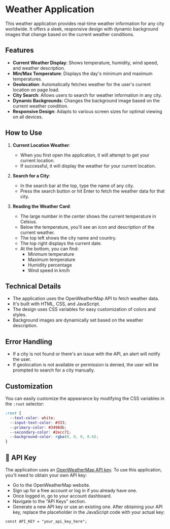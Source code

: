 # Weather Application

This weather application provides real-time weather information for any city worldwide. It offers a sleek, responsive design with dynamic background images that change based on the current weather conditions.

## Features

- **Current Weather Display**: Shows temperature, humidity, wind speed, and weather description.
- **Min/Max Temperature**: Displays the day's minimum and maximum temperatures.
- **Geolocation**: Automatically fetches weather for the user's current location on page load.
- **City Search**: Allows users to search for weather information in any city.
- **Dynamic Backgrounds**: Changes the background image based on the current weather condition.
- **Responsive Design**: Adapts to various screen sizes for optimal viewing on all devices.

## How to Use

1. **Current Location Weather**:
   - When you first open the application, it will attempt to get your current location.
   - If successful, it will display the weather for your current location.

2. **Search for a City**:
   - In the search bar at the top, type the name of any city.
   - Press the search button or hit Enter to fetch the weather data for that city.

3. **Reading the Weather Card**:
   - The large number in the center shows the current temperature in Celsius.
   - Below the temperature, you'll see an icon and description of the current weather.
   - The top left shows the city name and country.
   - The top right displays the current date.
   - At the bottom, you can find:
     - Minimum temperature
     - Maximum temperature
     - Humidity percentage
     - Wind speed in km/h

## Technical Details

- The application uses the OpenWeatherMap API to fetch weather data.
- It's built with HTML, CSS, and JavaScript.
- The design uses CSS variables for easy customization of colors and styles.
- Background images are dynamically set based on the weather description.

## Error Handling

- If a city is not found or there's an issue with the API, an alert will notify the user.
- If geolocation is not available or permission is denied, the user will be prompted to search for a city manually.

## Customization

You can easily customize the appearance by modifying the CSS variables in the `:root` selector:

```css
:root {
  --text-color: white;
  --input-text-color: #333;
  --primary-color: #3498db;
  --secondary-color: #2ecc71;
  --background-color: rgba(0, 0, 0, 0.6);
}
```

## 🔗 API Key
The application uses an [OpenWeatherMap API key](https://home.openweathermap.org/api_keys). To use this application, you'll need to obtain your own API key:
- Go to the OpenWeatherMap website.
- Sign up for a free account or log in if you already have one.
- Once logged in, go to your account dashboard.
- Navigate to the "API Keys" section.
- Generate a new API key or use an existing one.
After obtaining your API key, replace the placeholder in the JavaScript code with your actual key:

```
const API_KEY = "your_api_key_here";
```
